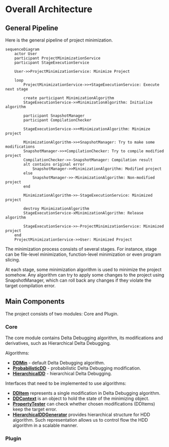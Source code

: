 # Overall Architecture

## General Pipeline

Here is the general pipeline of project minimization.
```mermaid
sequenceDiagram
    actor User
    participant ProjectMinimizationService
    participant StageExecutionService
    
    User->>ProjectMinimizationService: Minimize Project
    
    loop
        ProjectMinimizationService->>+StageExecutionService: Execute next stage

        create participant MinimizationAlgorithm
        StageExecutionService->>MinimizationAlgorithm: Initialize algorithm
        
        participant SnapshotManager
        participant CompilationChecker

        StageExecutionService->>+MinimizationAlgorithm: Minimize project
        
        MinimizationAlgorithm->>+SnapshotManager: Try to make some modifications
        SnapshotManager->>+CompilationChecker: Try to compile modified project
        CompilationChecker->>-SnapshotManager: Compilation result 
        alt contains original error
            SnapshotManager->>MinimizationAlgorithm: Modified project
        else
            SnapshotManager->>-MinimizationAlgorithm: Non-modified project
        end
        
        MinimizationAlgorithm->>-StageExecutionService: Minimized project

        destroy MinimizationAlgorithm
        StageExecutionService-xMinimizationAlgorithm: Release algorithm
        
        StageExecutionService->>-ProjectMinimizationService: Minimized project
    end
    ProjectMinimizationService->>User: Minimized Project
```

The minimization process consists of several stages.
For instance, stage can be file-level minimization, function-level minimization or even program slicing.

At each stage, some minimization algorithm is used to minimize the project somehow. 
Any algorithm can try to apply some changes to the project using SnapshotManager, 
which can roll back any changes if they violate the target compilation error.

## Main Components

The project consists of two modules: Core and Plugin.

### Core

The core module contains Delta Debugging algorithm,
its modifications and derivatives, such as Hierarchical Delta Debugging.

Algorithms:

- **[DDMin][ddmin]** - default Delta Debugging algorithm.
- **[ProbabilisticDD][pdd]** - probabilistic Delta Debugging modification.
- **[HierarchicalDD][hdd]** - hierarchical Delta Debugging.

[ddmin]: ../project-minimization-core/src/main/kotlin/org/plan/research/minimization/core/algorithm/dd/impl/DDMin.kt
[pdd]: ../project-minimization-core/src/main/kotlin/org/plan/research/minimization/core/algorithm/dd/impl/ProbabilisticDD.kt
[hdd]: ../project-minimization-core/src/main/kotlin/org/plan/research/minimization/core/algorithm/dd/hierarchical/HierarchicalDD.kt

Interfaces that need to be implemented to use algorithms:

- **[DDItem][item]** represents a single modification in Delta Debugging algorithm.
- **[DDContext][ctx]** is an object to hold the state of the minimizing object.
- **[PropertyTester][tester]** can check whether chosen modifications (DDItems) keep the target error.
- **[HierarchicalDDGenerator][generator]** provides hierarchical structure for HDD algorithm. 
Such representation allows us to control flow the HDD algorithm in a scalable manner.

[ctx]: ../project-minimization-core/src/main/kotlin/org/plan/research/minimization/core/model/DDContext.kt
[item]: ../project-minimization-core/src/main/kotlin/org/plan/research/minimization/core/model/DDItem.kt
[tester]: ../project-minimization-core/src/main/kotlin/org/plan/research/minimization/core/model/PropertyTester.kt
[generator]: ../project-minimization-core/src/main/kotlin/org/plan/research/minimization/core/algorithm/dd/hierarchical/HierarchicalDDGenerator.kt

### Plugin
